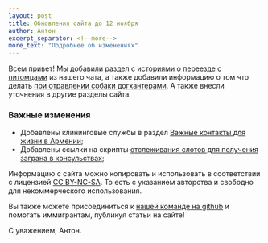```yaml
---
layout: post
title: Обновления сайта до 12 ноября
author: Антон
excerpt_separator: <!--more-->
more_text: "Подробнее об изменениях"
---
```


Всем привет! Мы добавили раздел с [историями о переезде с питомцами](/animals/flight-stories.html) из нашего чата, а
также добавили информацию о том что делать [при отравлении собаки догхантерами](/animals/#dughunters). А также
внесли уточнения в другие разделы сайта.

<!--more-->

### Важные изменения

- Добавлены клининговые службы в раздел [Важные контакты для жизни в Армении](/life/contacts.html);
- Добавлены ссылки на скрипты [отслеживания слотов для получения заграна в консульствах](/russia/zagran.html);

Информацию с сайта можно копировать и использовать в соответствии с лицензией
[CC BY-NC-SA](https://creativecommons.org/licenses/by-nc-sa/4.0/deed.ru). То есть с указанием авторства и свободно для
некоммерческого использования.

Вы также можете присоединиться к [нашей команде на github](https://github.com/haywiki) и помогать иммигрантам,
публикуя статьи на сайте!

С уважением,
Антон.